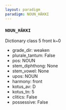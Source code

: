 ```yaml
---
layout: paradigm
paradigm: NOUN_HÄKKI
---
```

### ` NOUN_HÄKKI `

Dictionary class 5 front k~0
* grade_dir: weaken
* plurale_tantum: False
* pos: NOUN
* stem_diphthong: None
* stem_vowel: None
* upos: NOUN
* harmony: front
* kotus_av: D
* kotus_tn: 5
* clitics: False
* possessive: False
